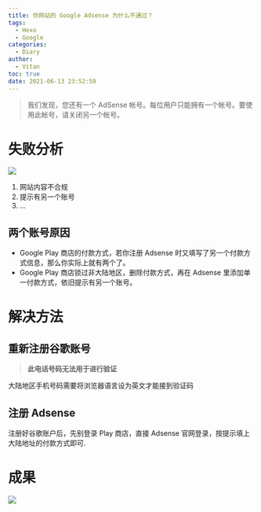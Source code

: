 ```yaml
---
title: 你网站的 Google Adsense 为什么不通过？
tags:
  - Hexo
  - Google
categories:
  - Diary
author:
  - Vitan
toc: true
date: 2021-06-13 23:52:59
---
```

> 我们发现，您还有一个 AdSense 帐号。每位用户只能拥有一个帐号。要使用此帐号，请关闭另一个帐号。

<!--more-->

# 失败分析

![](https://cdn.jsdelivr.net/gh/ivitan/Picture@master/imagesGoogleAdsenseError.png)

1. 网站内容不合规
2. 提示有另一个账号
3. ...

## 两个账号原因
-  Google Play 商店的付款方式，若你注册 Adsense 时又填写了另一个付款方式信息，那么你实际上就有两个了。
- Google Play 商店锁过非大陆地区，删除付款方式，再在  Adsense 里添加单一付款方式，依旧提示有另一个账号。
# 解决方法

## 重新注册谷歌账号
> **此电话号码无法用于进行验证**

大陆地区手机号码需要将浏览器语言设为英文才能接到验证码

## 注册 Adsense
注册好谷歌账户后，先别登录 Play 商店，直接 Adsense 官网登录，按提示填上大陆地址的付款方式即可.

# 成果

![](https://cdn.jsdelivr.net/gh/ivitan/Picture@master/imagesAdsenseBingo.png)